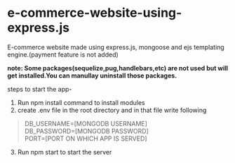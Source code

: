 # e-commerce-website-using-express.js
E-commerce website made using express.js, mongoose and ejs templating engine.(payment feature is not added)

**note: Some packages(sequelize,pug,handlebars,etc) are not used but will get installed.You can manullay uninstall those packages.**

steps to start the app-
1. Run npm install command to install modules
2. create .env file in the root directory and in that file write following
  >DB_USERNAME=[MONGODB USERNAME]  
  >DB_PASSWORD=[MONGODB PASSWORD]  
  >PORT=[PORT ON WHICH APP IS SERVED]  
3. Run npm start to start the server

